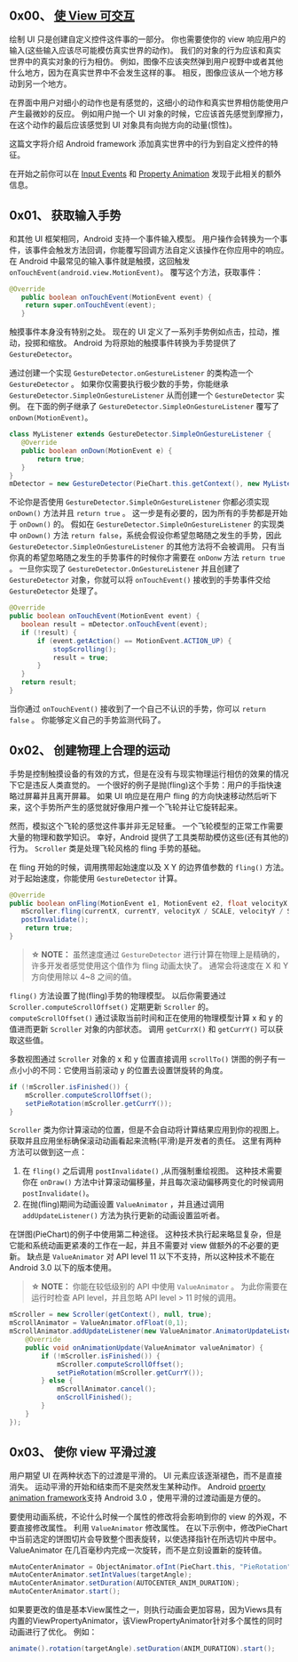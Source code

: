 ## 0x00、 [使 View 可交互](https://developer.android.com/training/custom-views/making-interactive)

绘制 UI 只是创建自定义控件这件事的一部分。
你也需要使你的 view 响应用户的输入(这些输入应该尽可能模仿真实世界的动作)。
我们的对象的行为应该和真实世界中的真实对象的行为相仿。
例如，图像不应该突然弹到用户视野中或者其他什么地方，因为在真实世界中不会发生这样的事。
相反，图像应该从一个地方移动到另一个地方。

在界面中用户对细小的动作也是有感觉的，这细小的动作和真实世界相仿能使用户产生最微妙的反应。
例如用户抛一个 UI 对象的时候，它应该首先感觉到摩擦力，在这个动作的最后应该感觉到 UI 对象具有向抛方向的动量(惯性)。

这篇文字将介绍 Android framework 添加真实世界中的行为到自定义控件的特征。

在开始之前你可以在 [Input Events](https://developer.android.com/guide/topics/ui/ui-events.html) 和 [Property Animation](https://developer.android.com/guide/topics/graphics/prop-animation.html) 发现于此相关的额外信息。

## 0x01、 获取输入手势
和其他 UI 框架相同，Android 支持一个事件输入模型。
用户操作会转换为一个事件，该事件会触发方法回调，你能覆写回调方法自定义该操作在你应用中的响应。
在 Android 中最常见的输入事件就是触摸，这回触发 `onTouchEvent(android.view.MotionEvent)`。
覆写这个方法，获取事件：
```java
@Override
   public boolean onTouchEvent(MotionEvent event) {
    return super.onTouchEvent(event);
   }
```

触摸事件本身没有特别之处。
现在的 UI 定义了一系列手势例如点击，拉动，推动，投掷和缩放。
Android 为将原始的触摸事件转换为手势提供了 `GestureDetector`。

通过创建一个实现 `GestureDetector.onGestureListener` 的类构造一个 `GestureDetector` 。
如果你仅需要执行极少数的手势，你能继承 `GestureDetector.SimpleOnGestureListener` 从而创建一个 `GestureDetector` 实例。
在下面的例子继承了 `GestureDetector.SimpleOnGestureListener` 覆写了 `onDown(MotionEvent)`。
```java
class MyListener extends GestureDetector.SimpleOnGestureListener {
   @Override
   public boolean onDown(MotionEvent e) {
       return true;
   }
}
mDetector = new GestureDetector(PieChart.this.getContext(), new MyListener());
```

不论你是否使用 `GestureDetector.SimpleOnGestureListener` 你都必须实现 `onDown()` 方法并且 `return true` 。
这一步是有必要的，因为所有的手势都是开始于 `onDown()` 的。
假如在 `GestureDetector.SimpleOnGestureListener` 的实现类中 `onDown()` 方法 `return false`，系统会假设你希望忽略随之发生的手势，因此 `GestureDetector.SimpleOnGestureListener` 的其他方法将不会被调用。
只有当你真的希望忽略随之发生的手势事件的时候你才需要在 `onDonw` 方法 `return true` 。
一旦你实现了 `GestureDetector.OnGestureListener` 并且创建了 `GestureDetector` 对象，你就可以将 `onTouchEvent()` 接收到的手势事件交给 `GestureDetector` 处理了。
```java
@Override
public boolean onTouchEvent(MotionEvent event) {
   boolean result = mDetector.onTouchEvent(event);
   if (!result) {
       if (event.getAction() == MotionEvent.ACTION_UP) {
           stopScrolling();
           result = true;
       }
   }
   return result;
}
```

当你通过 `onTouchEvent()` 接收到了一个自己不认识的手势，你可以 `return false` 。
你能够定义自己的手势监测代码了。

## 0x02、 创建物理上合理的运动

手势是控制触摸设备的有效的方式，但是在没有与现实物理运行相仿的效果的情况下它是违反人类直觉的。
一个很好的例子是抛(fling)这个手势：用户的手指快速略过屏幕并且离开屏幕。
如果 UI 响应是在用户 fling 的方向快速移动然后听下来，这个手势所产生的感觉就好像用户推一个飞轮并让它旋转起来。

然而，模拟这个飞轮的感觉这件事并非无足轻重。
一个飞轮模型的正常工作需要大量的物理和数学知识。
幸好，Android 提供了工具类帮助模仿这些(还有其他的)行为。
`Scroller` 类是处理飞轮风格的 fling 手势的基础。

在 fling 开始的时候，调用携带起始速度以及 X Y 的边界值参数的 `fling()` 方法。
对于起始速度，你能使用 `GestureDetector` 计算。
```java
@Override
public boolean onFling(MotionEvent e1, MotionEvent e2, float velocityX, float velocityY) {
   mScroller.fling(currentX, currentY, velocityX / SCALE, velocityY / SCALE, minX, minY, maxX, maxY);
   postInvalidate();
    return true;
}
```

>   **☆ NOTE：** 虽然速度通过 `GestureDetector` 进行计算在物理上是精确的，许多开发者感觉使用这个值作为 fling 动画太快了。
    通常会将速度在 X 和 Y 方向使用除以 4~8 之间的值。

`fling()` 方法设置了抛(fling)手势的物理模型。
以后你需要通过 `Scroller.computeScrollOffset()` 定期更新 `Scroller` 的。
`computeScrollOffset()` 通过读取当前时间和正在使用的物理模型计算 x 和 y 的值进而更新 `Scroller` 对象的内部状态。
调用 `getCurrX()` 和 `getCurrY()` 可以获取这些值。

多数视图通过 `Scroller` 对象的 x 和 y 位置直接调用 `scrollTo()`
饼图的例子有一点小小的不同：它使用当前滚动 y 的位置去设置饼旋转的角度。
```java
if (!mScroller.isFinished()) {
    mScroller.computeScrollOffset();
    setPieRotation(mScroller.getCurrY());
}
```

`Scroller` 类为你计算滚动的位置，但是不会自动将计算结果应用到你的视图上。
获取并且应用坐标确保滚动动画看起来流畅(平滑)是开发者的责任。
这里有两种方法可以做到这一点：
1.  在 `fling()` 之后调用 `postInvalidate()` ,从而强制重绘视图。
    这种技术需要你在 `onDraw()` 方法中计算滚动偏移量，并且每次滚动偏移两变化的时候调用 `postInvalidate()`。
2.  在抛(fling)期间为动画设置 `ValueAnimator` ，并且通过调用 `addUpdateListener()` 方法为执行更新的动画设置监听者。

在饼图(PieChart)的例子中使用第二种途径。
这种技术执行起来略显复杂，但是它能和系统动画更紧凑的工作在一起，并且不需要对 view 做额外的不必要的更新。 
缺点是 `ValueAnimator` 对 API level 11 以下不支持，所以这种技术不能在 Android 3.0 以下的版本使用。

>   **☆ NOTE：** 你能在较低级别的 API 中使用 `ValueAnimator` 。
    为此你需要在运行时检查 API level，并且忽略 API level > 11 时候的调用。
```java
mScroller = new Scroller(getContext(), null, true);
mScrollAnimator = ValueAnimator.ofFloat(0,1);
mScrollAnimator.addUpdateListener(new ValueAnimator.AnimatorUpdateListener() {
    @Override
    public void onAnimationUpdate(ValueAnimator valueAnimator) {
        if (!mScroller.isFinished()) {
            mScroller.computeScrollOffset();
            setPieRotation(mScroller.getCurrY());
        } else {
            mScrollAnimator.cancel();
            onScrollFinished();
        }
    }
});
```

## 0x03、 使你 view 平滑过渡
用户期望 UI 在两种状态下的过渡是平滑的。
UI 元素应该逐渐褪色，而不是直接消失。
运动平滑的开始和结束而不是突然发生某种动作。
Android [proerty animation framework](https://developer.android.com/guide/topics/graphics/prop-animation.html)支持 Android 3.0 ，使用平滑的过渡动画是方便的。

要使用动画系统，不论什么时候一个属性的修改将会影响到你的 view 的外观，不要直接修改属性。
利用 `ValueAnimator` 修改属性。
在以下示例中，修改PieChart中当前选定的饼图切片会导致整个图表旋转，以使选择指针在所选切片中居中。
ValueAnimator 在几百毫秒内完成一次旋转，而不是立刻设置新的旋转值。
```java
mAutoCenterAnimator = ObjectAnimator.ofInt(PieChart.this, "PieRotation", 0);
mAutoCenterAnimator.setIntValues(targetAngle);
mAutoCenterAnimator.setDuration(AUTOCENTER_ANIM_DURATION);
mAutoCenterAnimator.start();
```

如果要更改的值是基本View属性之一，则执行动画会更加容易，因为Views具有内置的ViewPropertyAnimator，该ViewPropertyAnimator针对多个属性的同时动画进行了优化。
例如：
```java
animate().rotation(targetAngle).setDuration(ANIM_DURATION).start();
```